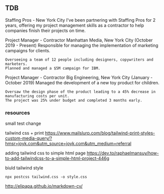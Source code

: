## TDB



Staffing Pros - New York City
I've been partnering with Staffing Pros for 2 years, offering my project management skills as a contractor to help companies finish their projects on time.

Project Manager - Contractor
Manhattan Media, New York City (October 2019 - Present)
Responsible for managing the implementation of marketing campaigns for clients.

    Overseeing a team of 12 people including designers, copywriters and marketers.
    Planned and managed a $5M campaign for IBM.


Project Manager - Contractor
Big Engineering, New York City (January - October 2019)
Managed the development of a new toy product for children.

    Oversaw the design phase of the product leading to a 45% decrease in manufacturing costs per unit.
    The project was 25% under budget and completed 3 months early.



### resources

small test change

tailwind css + print
https://www.mailslurp.com/blog/tailwind-print-styles-custom-media-query/?hmsr=joyk.com&utm_source=joyk.com&utm_medium=referral

adding tailwind css to simple html page
https://dev.to/raphaelmansuy/how-to-add-tailwindcss-to-a-simple-html-project-446g

biuld tailwind style

    npx postcss tailwind.css -o style.css

http://elipapa.github.io/markdown-cv/